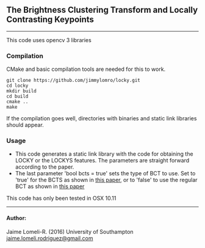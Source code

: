 ## The Brightness Clustering Transform and Locally Contrasting Keypoints
___

This code uses opencv 3 libraries


### Compilation

CMake and basic compilation tools are needed for this to work.

```
git clone https://github.com/jimmylomro/locky.git
cd locky
mkdir build
cd build
cmake ..
make
```

If the compilation goes well, directories with binaries and static link libraries should appear.


### Usage

- This code generates a static link library with the code for obtaining the LOCKY or the LOCKYS features. The parameters are straight forward according to the paper.
- The last parameter 'bool bcts = true' sets the type of BCT to use. Set to 'true' for the BCTS as shown in [this paper][2], or to 'false' to use the regular BCT as shown in [this paper][1]


This code has only been tested in OSX 10.11

[1]: http://link.springer.com/chapter/10.1007/978-3-319-23192-1_30
[2]: http://link.springer.com/article/10.1007/s00138-016-0785-3

___

#### Author:
Jaime Lomeli-R. (2016)
University of Southampton
jaime.lomeli.rodriguez@gmail.com
